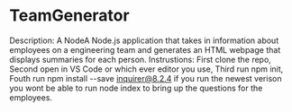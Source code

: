 # TeamGenerator

Description:
A NodeA Node.js application that takes in information about employees on a engineering team and generates an HTML webpage that displays summaries for each person.
Instrustions:
First clone the repo,
Second open in VS Code or which ever editor you use,
Third run npm init,
Fouth run npm install --save inquirer@8.2.4 if you run the newest verison you wont be able to run node index to bring up the questions for the employees.
